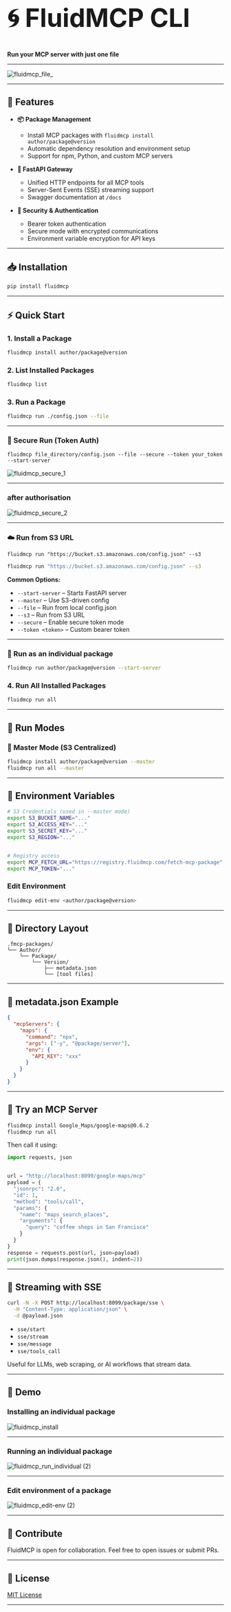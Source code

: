 <h1  style="font-size: 4.2em;">🌀 FluidMCP CLI</h1>
<p ><strong>Run your MCP server with just one file</strong></p>

---


![fluidmcp_file_](https://github.com/user-attachments/assets/56bac081-0027-48c5-9462-f06e83cabcf7)




---
## 🚀 Features


- **📦 Package Management**
  - Install MCP packages with `fluidmcp install author/package@version`
  - Automatic dependency resolution and environment setup
  - Support for npm, Python, and custom MCP servers


- **🚀 FastAPI Gateway**
  - Unified HTTP endpoints for all MCP tools
  - Server-Sent Events (SSE) streaming support
  - Swagger documentation at `/docs`


- **🔐 Security & Authentication**
  - Bearer token authentication
  - Secure mode with encrypted communications
  - Environment variable encryption for API keys


---


## 📥 Installation


```bash
pip install fluidmcp
```


---


## ⚡ Quick Start


### 1. Install a Package


```bash
fluidmcp install author/package@version
```


### 2. List Installed Packages


```bash
fluidmcp list
```


### 3. Run a Package


```bash
fluidmcp run ./config.json --file
```


---



### 🔐 Secure Run (Token Auth)

`fluidmcp file_directory/config.json --file --secure --token your_token --start-server`


![fluidmcp_secure_1](https://github.com/user-attachments/assets/6d5d38c5-c912-476a-af85-f7da44b15358)


---

### after authorisation

![fluidmcp_secure_2](https://github.com/user-attachments/assets/5bc9e34c-99fc-46c3-ba75-025de9077811)



---




### ☁️ Run from S3 URL

`fluidmcp run "https://bucket.s3.amazonaws.com/config.json" --s3`




```bash
fluidmcp run "https://bucket.s3.amazonaws.com/config.json" --s3
```


**Common Options:**


- `--start-server` – Starts FastAPI server
- `--master` – Use S3-driven config
- `--file` – Run from local config.json
- `--s3` – Run from S3 URL
- `--secure` – Enable secure token mode
- `--token <token>` – Custom bearer token

---
### 📄 Run as an individual package


```bash
fluidmcp run author/package@version --start-server  
```


### 4. Run All Installed Packages


```bash
fluidmcp run all
```


---


## 📂 Run Modes


### 🧠 Master Mode (S3 Centralized)


```bash
fluidmcp install author/package@version --master
fluidmcp run all --master
```


---


## 🧩 Environment Variables


```bash
# S3 Credentials (used in --master mode)
export S3_BUCKET_NAME="..."
export S3_ACCESS_KEY="..."
export S3_SECRET_KEY="..."
export S3_REGION="..."


# Registry access
export MCP_FETCH_URL="https://registry.fluidmcp.com/fetch-mcp-package"
export MCP_TOKEN="..."
```


### Edit Environment


```bash
fluidmcp edit-env <author/package@version>
```


---


## 📁 Directory Layout


```
.fmcp-packages/
└── Author/
    └── Package/
        └── Version/
            ├── metadata.json
            └── [tool files]
```


---


## 📑 metadata.json Example


```json
{
  "mcpServers": {
    "maps": {
      "command": "npx",
      "args": ["-y", "@package/server"],
      "env": {
        "API_KEY": "xxx"
      }
    }
  }
}
```


---


## 🧪 Try an MCP Server


```bash
fluidmcp install Google_Maps/google-maps@0.6.2
fluidmcp run all
```


Then call it using:


```python
import requests, json


url = "http://localhost:8099/google-maps/mcp"
payload = {
  "jsonrpc": "2.0",
  "id": 1,
  "method": "tools/call",
  "params": {
    "name": "maps_search_places",
    "arguments": {
      "query": "coffee shops in San Francisco"
    }
  }
}
response = requests.post(url, json=payload)
print(json.dumps(response.json(), indent=2))
```


---


## 📡 Streaming with SSE


```bash
curl -N -X POST http://localhost:8099/package/sse \
  -H "Content-Type: application/json" \
  -d @payload.json
```


- `sse/start`
- `sse/stream`
- `sse/message`
- `sse/tools_call`


Useful for LLMs, web scraping, or AI workflows that stream data.


---


## 📸 Demo 

### Installing an individual package


![fluidmcp_install](https://github.com/user-attachments/assets/39b6fc64-6b46-4045-84df-63af298fe6bf)

---

### Running an individual package

![fluidmcp_run_individual (2)](https://github.com/user-attachments/assets/4073c072-3210-4e88-a84a-162e13af168b)


---

### Edit environment of a package

![fluidmcp_edit-env (2)](https://github.com/user-attachments/assets/b8cf8a0c-3434-4730-8d0e-1e74b6357edd)

---


## 🤝 Contribute


FluidMCP is open for collaboration. Feel free to open issues or submit PRs.


---


## 📌 License


[MIT License](LICENSE)


---







